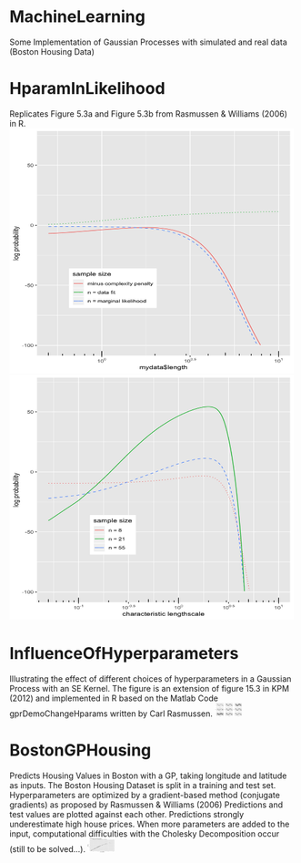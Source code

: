 # MachineLearning
Some Implementation of Gaussian Processes with simulated and real data (Boston Housing Data)

# HparamInLikelihood
Replicates Figure 5.3a and Figure 5.3b from Rasmussen & Williams (2006) in R.
<img src="https://github.com/clarahoffmann/MachineLearning/blob/master/Rasmussen53a.jpg" height="430" width="500">
<img src="https://github.com/clarahoffmann/MachineLearning/blob/master/Rasmussen53b.jpg" height="430" width="500">


# InfluenceOfHyperparameters
Illustrating the effect of different choices of hyperparameters in a Gaussian Process with an SE Kernel. The figure is an extension of figure 15.3 in KPM (2012) and implemented in R based on the Matlab Code gprDemoChangeHparams written by Carl Rasmussen.
<img src="https://github.com/clarahoffmann/MachineLearning/blob/master/noisyhyper.jpg" height="24" width="48">



# BostonGPHousing
Predicts Housing Values in Boston with a GP, taking longitude and latitude as inputs. The Boston Housing Dataset is split in a training and test set. Hyperparameters are optimized by a gradient-based method (conjugate gradients) as proposed by Rasmussen & Williams (2006)
Predictions and test values are plotted against each other. Predictions strongly underestimate high house prices. When more parameters are added to the input, computational difficulties with the Cholesky Decomposition occur (still to be solved...).
<img src="https://github.com/clarahoffmann/MachineLearning/blob/master/prediction.jpg" height="24" width="48">
